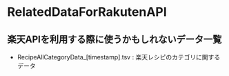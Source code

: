 # RelatedDataForRakutenAPI

## 楽天APIを利用する際に使うかもしれないデータ一覧

- RecipeAllCategoryData_[timestamp].tsv : 楽天レシピのカテゴリに関するデータ
